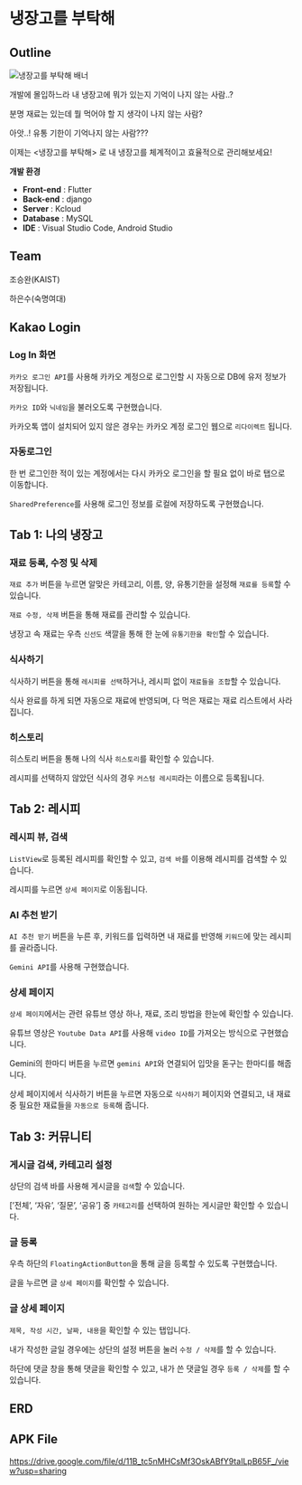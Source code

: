 # 냉장고를 부탁해

## Outline


![냉장고를 부탁해 배너](https://github.com/ha9eun/madcamp2_fridge_front/assets/146503043/560f44f6-e6e4-4440-8f32-7a5c211603da)


개발에 몰입하느라 내 냉장고에 뭐가 있는지 기억이 나지 않는 사람..?

분명 재료는 있는데 뭘 먹어야 할 지 생각이 나지 않는 사람?

아앗..! 유통 기한이 기억나지 않는 사람???

이제는 <냉장고를 부탁해> 로 내 냉장고를 체계적이고 효율적으로 관리해보세요! 

**개발 환경**

- **Front-end** : Flutter
- **Back-end** : django
- **Server** : Kcloud
- **Database** : MySQL
- **IDE** : Visual Studio Code, Android Studio

## Team

조승완(KAIST)

하은수(숙명여대)

## Kakao Login

### Log In 화면

`카카오 로그인 API`를 사용해 카카오 계정으로 로그인할 시 자동으로 DB에 유저 정보가 저장됩니다.

`카카오 ID`와 `닉네임`을 불러오도록 구현했습니다.

카카오톡 앱이 설치되어 있지 않은 경우는 카카오 계정 로그인 웹으로 `리다이렉트` 됩니다.


### 자동로그인

한 번 로그인한 적이 있는 계정에서는 다시 카카오 로그인을 할 필요 없이 바로 탭으로 이동합니다.

`SharedPreference`를 사용해 로그인 정보를 로컬에 저장하도록 구현했습니다.




## Tab 1: 나의 냉장고

### 재료 등록, 수정 및 삭제

`재료 추가` 버튼을 누르면 알맞은 카테고리, 이름, 양, 유통기한을 설정해 `재료를 등록`할 수 있습니다.

`재료 수정, 삭제` 버튼을 통해 재료를 관리할 수 있습니다.

냉장고 속 재료는 우측 `신선도` 색깔을 통해 한 눈에 `유통기한을 확인`할 수 있습니다.

### 식사하기

식사하기 버튼을 통해 `레시피를 선택`하거나, 레시피 없이 `재료들을 조합`할 수 있습니다.

식사 완료를 하게 되면 자동으로 재료에 반영되며, 다 먹은 재료는 재료 리스트에서 사라집니다.

### 히스토리

히스토리 버튼을 통해 나의 식사 `히스토리`를 확인할 수 있습니다.

레시피를 선택하지 않았던 식사의 경우 `커스텀 레시피`라는 이름으로 등록됩니다.

## Tab 2: 레시피


### 레시피 뷰, 검색

`ListView`로 등록된 레시피를 확인할 수 있고, `검색 바`를 이용해 레시피를 검색할 수 있습니다.

레시피를 누르면 `상세 페이지`로 이동됩니다.

### AI 추천 받기

`AI 추천 받기` 버튼을 누른 후, 키워드를 입력하면 내 재료를 반영해 `키워드`에 맞는 레시피를 골라줍니다.

`Gemini API`를 사용해 구현했습니다.

### 상세 페이지

`상세 페이지`에서는 관련 유튜브 영상 하나, 재료, 조리 방법을 한눈에 확인할 수 있습니다.

유튜브 영상은 `Youtube Data API`를 사용해 `video ID`를 가져오는 방식으로 구현했습니다.

Gemini의 한마디 버튼을 누르면 `gemini API`와 연결되어 입맛을 돋구는 한마디를 해줍니다.

상세 페이지에서 식사하기 버튼을 누르면 자동으로 `식사하기` 페이지와 연결되고, 내 재료 중 필요한 재료들을 `자동으로 등록`해 줍니다.

## Tab 3: 커뮤니티


### 게시글 검색, 카테고리 설정

상단의 검색 바를 사용해 게시글을 `검색`할 수 있습니다.

[’전체’, ‘자유’, ‘질문’, ‘공유’] 중 `카테고리`를 선택하여 원하는 게시글만 확인할 수 있습니다.

### 글 등록

우측 하단의 `FloatingActionButton`을 통해 글을 등록할 수 있도록 구현했습니다.

글을 누르면 글 `상세 페이지`를 확인할 수 있습니다.

### 글 상세 페이지

`제목, 작성 시간, 날짜, 내용`을 확인할 수 있는 탭입니다.

내가 작성한 글일 경우에는 상단의 설정 버튼을 눌러 `수정 / 삭제`를 할 수 있습니다.

하단에 댓글 창을 통해 댓글을 확인할 수 있고, 내가 쓴 댓글일 경우 `등록 / 삭제`를 할 수 있습니다.

## ERD



## APK File

https://drive.google.com/file/d/11B_tc5nMHCsMf3OskABfY9taILpB65F_/view?usp=sharing
